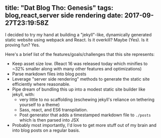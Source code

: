 title: "Dat Blog Tho: Genesis"
tags: blog,react,server side rendering
date: 2017-09-27T23:19:58Z
----

I decided to try my hand at building a "jekyll"-like, dynamically generated static website using webpack and React.  Is it overkill?  Maybe (Yes).  Is it proving fun?  Yes.

Here's a brief list of the features/goals/challenges that this site represents:

* Keep asset size low. (React 16 was released today which minifies to ~32% smaller along with many other features and optimizations)
* Parse markdown files into blog posts
* Leverage "server side rendering" methods to generate the static site efficiently where reasonable.
* Pipe dream of bundling this up into a modest static site builder like jekyll, with:
  * very little to no scaffolding (eschewing jekyll's reliance on tethering yourself to a theme)
  * Sass, react, and ES6 transpilation.
  * Post generator that adds a timestamped markdown file to `./posts` which is then parsed into JSX
* Probably most importantly, I'd love to get more stuff out of my brain and into blog posts on a regular basis.
